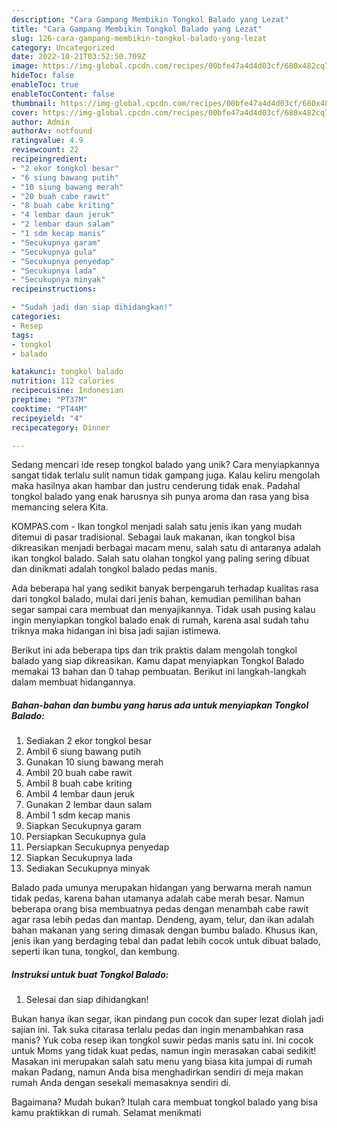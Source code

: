 ```yaml
---
description: "Cara Gampang Membikin Tongkol Balado yang Lezat"
title: "Cara Gampang Membikin Tongkol Balado yang Lezat"
slug: 126-cara-gampang-membikin-tongkol-balado-yang-lezat
category: Uncategorized
date: 2022-10-21T03:52:50.709Z
image: https://img-global.cpcdn.com/recipes/00bfe47a4d4d03cf/680x482cq70/tongkol-balado-foto-resep-utama.jpg
hideToc: false
enableToc: true
enableTocContent: false
thumbnail: https://img-global.cpcdn.com/recipes/00bfe47a4d4d03cf/680x482cq70/tongkol-balado-foto-resep-utama.jpg
cover: https://img-global.cpcdn.com/recipes/00bfe47a4d4d03cf/680x482cq70/tongkol-balado-foto-resep-utama.jpg
author: Admin
authorAv: notfound
ratingvalue: 4.9
reviewcount: 22
recipeingredient:
- "2 ekor tongkol besar"
- "6 siung bawang putih"
- "10 siung bawang merah"
- "20 buah cabe rawit"
- "8 buah cabe kriting"
- "4 lembar daun jeruk"
- "2 lembar daun salam"
- "1 sdm kecap manis"
- "Secukupnya garam"
- "Secukupnya gula"
- "Secukupnya penyedap"
- "Secukupnya lada"
- "Secukupnya minyak"
recipeinstructions:

- "Sudah jadi dan siap dihidangkan!"
categories:
- Resep
tags:
- tongkol
- balado

katakunci: tongkol balado 
nutrition: 112 calories
recipecuisine: Indonesian
preptime: "PT37M"
cooktime: "PT44M"
recipeyield: "4"
recipecategory: Dinner

---
```





Sedang mencari ide resep tongkol balado yang unik? Cara menyiapkannya sangat tidak terlalu sulit namun tidak gampang juga. Kalau keliru mengolah maka hasilnya akan hambar dan justru cenderung tidak enak. Padahal tongkol balado yang enak harusnya sih punya aroma dan rasa yang bisa memancing selera Kita.





KOMPAS.com - Ikan tongkol menjadi salah satu jenis ikan yang mudah ditemui di pasar tradisional. Sebagai lauk makanan, ikan tongkol bisa dikreasikan menjadi berbagai macam menu, salah satu di antaranya adalah ikan tongkol balado. Salah satu olahan tongkol yang paling sering dibuat dan dinikmati adalah tongkol balado pedas manis.

Ada beberapa hal yang sedikit banyak berpengaruh terhadap kualitas rasa dari tongkol balado, mulai dari jenis bahan, kemudian pemilihan bahan segar sampai cara membuat dan menyajikannya. Tidak usah pusing kalau ingin menyiapkan tongkol balado enak di rumah, karena asal sudah tahu triknya maka hidangan ini bisa jadi sajian istimewa.






Berikut ini ada beberapa tips dan trik praktis dalam mengolah tongkol balado yang siap dikreasikan. Kamu dapat menyiapkan Tongkol Balado memakai 13 bahan dan 0 tahap pembuatan. Berikut ini langkah-langkah dalam membuat hidangannya.

<!--inarticleads1-->

##### Bahan-bahan dan bumbu yang harus ada untuk menyiapkan Tongkol Balado:

1. Sediakan 2 ekor tongkol besar
1. Ambil 6 siung bawang putih
1. Gunakan 10 siung bawang merah
1. Ambil 20 buah cabe rawit
1. Ambil 8 buah cabe kriting
1. Ambil 4 lembar daun jeruk
1. Gunakan 2 lembar daun salam
1. Ambil 1 sdm kecap manis
1. Siapkan Secukupnya garam
1. Persiapkan Secukupnya gula
1. Persiapkan Secukupnya penyedap
1. Siapkan Secukupnya lada
1. Sediakan Secukupnya minyak


Balado pada umunya merupakan hidangan yang berwarna merah namun tidak pedas, karena bahan utamanya adalah cabe merah besar. Namun beberapa orang bisa membuatnya pedas dengan menambah cabe rawit agar rasa lebih pedas dan mantap. Dendeng, ayam, telur, dan ikan adalah bahan makanan yang sering dimasak dengan bumbu balado. Khusus ikan, jenis ikan yang berdaging tebal dan padat lebih cocok untuk dibuat balado, seperti ikan tuna, tongkol, dan kembung. 

<!--inarticleads2-->

##### Instruksi untuk buat Tongkol Balado:


1. Selesai dan siap dihidangkan!

Bukan hanya ikan segar, ikan pindang pun cocok dan super lezat diolah jadi sajian ini. Tak suka citarasa terlalu pedas dan ingin menambahkan rasa manis? Yuk coba resep ikan tongkol suwir pedas manis satu ini. Ini cocok untuk Moms yang tidak kuat pedas, namun ingin merasakan cabai sedikit! Masakan ini merupakan salah satu menu yang biasa kita jumpai di rumah makan Padang, namun Anda bisa menghadirkan sendiri di meja makan rumah Anda dengan sesekali memasaknya sendiri di. 

Bagaimana? Mudah bukan? Itulah cara membuat tongkol balado yang bisa kamu praktikkan di rumah. Selamat menikmati
